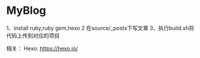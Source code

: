 # MyBlog
1、install ruby,ruby gem,hexo
2 在source/_posts下写文章
3、执行build.sh将代码上传到对应的项目


相关：
Hexo: https://hexo.io/



